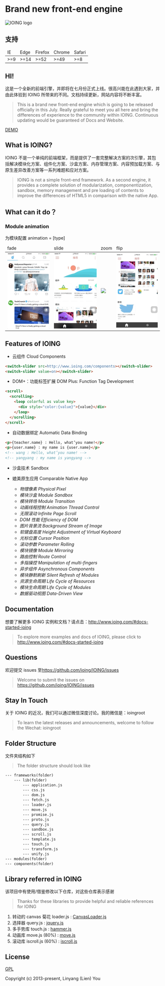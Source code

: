 
Brand new front-end engine
======================
![IOING logo](https://raw.githubusercontent.com/ioing/IOING/master/logo.png)

## 支持
<table>
 <thead>
  <tr>
   <td>IE</td>
   <td>Edge</td>
   <td>Firefox</td>
   <td>Chrome</td>
   <td>Safari</td>
  </tr>
 </thead>
 <tbody>
  <tr>
   <td>>=9</td>
   <td>>=14</td>
   <td>>=52</td>
   <td>>=49</td>
   <td>>=8</td>
  </tr>
 </tbody>
</table>

## HI!

这是一个全新的前端引擎，并即将在七月份正式上线。很高兴能在此遇到大家，并由此体验到 IOING 所带来的不同。文档持续更新，网站内容将不断丰富。
 
> This is a brand new front-end engine which is going to be released officially in this July.
Really grateful to meet you all here and bring the differences of experience to the community within IOING.
Continuous updating would be guaranteed of Docs and Website.

[DEMO](http://www.ioing.com/#components-store)

## What is IOING?
IOING 不是一个单纯的前端框架，而是提供了一套完整解决方案的次引擎，其包括解决模块化方案、组件化方案、沙盒方案、内存管理方案、内容预加载方案、与原生差异改善方案等一系列难题和应对方案。

> IOING is not a simple front-end framework. 
As a second engine, it provides a complete solution of modularization, componentization, sandbox, memory management and pre loading of contents to improve the differences of HTML5 in comparison with the native App.

## What can it do？

### Module animation
为模块配置 animation = [type]
<table>
 <thead>
  <tr>
   <td>fade</td>
   <td>slide</td>
   <td>zoom</td>
   <td>flip</td>
  </tr>
 </thead>
 <tbody>
  <tr>
   <td><img src="https://github.com/ioing/IOING-docs/blob/master/ioing_src/preview/fade.gif?raw=true" width="200" /></td>
   <td><img src="https://github.com/ioing/IOING-docs/blob/master/ioing_src/preview/slide.gif?raw=true" width="200" /></td>
   <td><img src="https://github.com/ioing/IOING-docs/blob/master/ioing_src/preview/zoom.gif?raw=true" width="200" /></td>
   <td><img src="https://github.com/ioing/IOING-docs/blob/master/ioing_src/preview/flip.gif?raw=true" width="200" /></td>
  </tr>
 </tbody>
</table>

## Features of IOING
- 云组件 Cloud Components
```html
<switch-slider src=http://www.ioing.com/components></switch-slider>
<switch-slider value=on></switch-slider>
```
- DOM+：功能标签扩展 DOM Plus: Function Tag Development
```html
<scroll>
  <scrolling>
    <loop colorful as value key>
      <div style="color:{value}">{value}</div>
    </loop>
  </scrolling>
</scroll>
```
- 自动数据绑定 Automatic Data Binding
```html
<p>{teacher.name} : Hello, what’you name!</p>
<p>{user.name} : my name is {user.name}</p>
<!-- wang : Hello, what’you name! -->
<!-- yangyang : my name is yangyang -->
```
- 沙盒技术 Sandbox
- 媲美原生应用 Comparable Native App

  - *物理像素 Physical Pixel*
  - *模块沙盒 Module Sandbox*
  - *模块转场 Module Transition*
  - *动画线程控制 Animation Thread Control*
  - *无限滚动 Infinite Page Scroll*
  - *DOM 性能 Efficiency of DOM*
  - *图片背景流 Background Stream of Image*
  - *软键盘高度 Height Adjustment of Virtual Keyboard*
  - *光标位置 Cursor Position*
  - *滚动参数 Parameter Rolling*
  - *模块镜像 Module Mirroring*
  - *路由控制 Route Control*
  - *多指操控 Manipulation of multi-fingers*
  - *异步组件 Asynchronous Components*
  - *模块静默刷新 Silent Refresh of Modules*
  - *资源生命周期 Life Cycle of Resources*
  - *模块生命周期 Life Cycle of Modules*
  - *数据驱动视图 Data-Driven View*

## Documentation
想要了解更多 IOING 实例和文档？请点击：<http://www.ioing.com/#docs-started-ioing>

> To explore more examples and docs of IOING, please click to <http://www.ioing.com/#docs-started-ioing>

## Questions
欢迎提交 issues 至<https://github.com/ioing/IOING/issues>

> Welcome to submit the issues on <https://github.com/ioing/IOING/issues>

## Stay In Touch
关于 IOING 的近况，我们可以通过微信深度讨论。我的微信是：ioingroot

> To learn the latest releases and announcements, welcome to follow the Wechat: ioingroot

## Folder Structure
文件夹结构如下

> The folder structure should look like


    --- frameworks(folder)
        --- lib(folder)
            --- application.js
            --- css.js
            --- dom.js
            --- fetch.js
            --- loader.js
            --- move.js
            --- promise.js
            --- proto.js
            --- query.js
            --- sandbox.js
            --- scroll.js
            --- template.js
            --- touch.js
            --- transform.js
            --- unify.js
    --- modules(folder)
    --- components(folder)
    
    
            
## Library referred in IOING
该项目中有使用/借鉴修改以下仓库，对这些仓库表示感谢

> Thanks for these libraries to provide helpful and reliable references for IOING

1. 转动的 canvas 菊花 loader.js : [CanvasLoader.js](https://github.com/heartcode/CanvasLoader)
2. 选择器 query.js : [jquery.js](https://github.com/jquery/jquery)
3. 多手势库 touch.js : [hammer.js](https://github.com/hammerjs/hammer.js)
4. 动画库 move.js (80%) : [move.js](https://github.com/visionmedia/move.js)
5. 滚动库 iscroll.js (60%) : [iscroll.js](https://github.com/cubiq/iscroll)
  

## License

[GPL](https://opensource.org/licenses/GPL-3.0)

Copyright (c) 2013-present, Linyang (Lien) You
